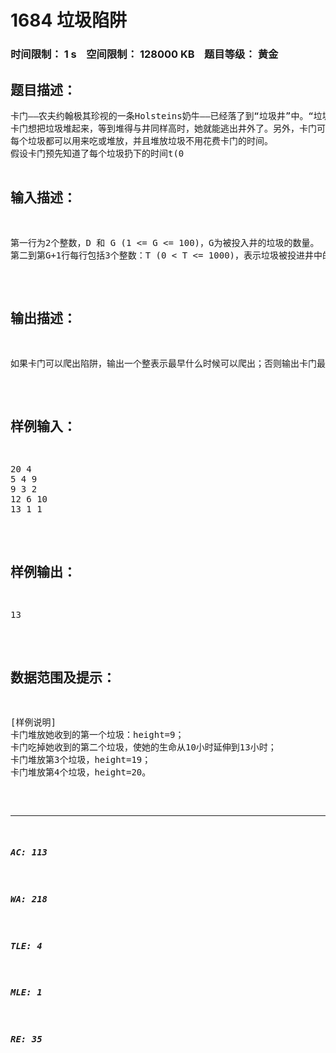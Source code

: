 # 1684 垃圾陷阱   
### 时间限制： 1 s&nbsp;&nbsp;&nbsp;&nbsp;空间限制： 128000 KB&nbsp;&nbsp;&nbsp;&nbsp;题目等级： 黄金  
## 题目描述：  

<pre>
卡门——农夫约翰极其珍视的一条Holsteins奶牛——已经落了到“垃圾井”中。“垃圾井”是农夫们扔垃圾的地方，它的深度为D (2 <= D <= 100)英尺。
卡门想把垃圾堆起来，等到堆得与井同样高时，她就能逃出井外了。另外，卡门可以通过吃一些垃圾来维持自己的生命。
每个垃圾都可以用来吃或堆放，并且堆放垃圾不用花费卡门的时间。
假设卡门预先知道了每个垃圾扔下的时间t(0<t<=1000)，以及每个垃圾堆放的高度h(1<=h<=25)和吃进该垃圾能维持生命的时间f(1<=f<=30)，要求出卡门最早能逃出井外的时间，假设卡门当前体内有足够持续10小时的能量，如果卡门10小时内没有进食，卡门就将饿死。
</pre>
  
  
## 输入描述：  

<pre>
第一行为2个整数，D 和 G (1 <= G <= 100)，G为被投入井的垃圾的数量。
第二到第G+1行每行包括3个整数：T (0 < T <= 1000)，表示垃圾被投进井中的时间；F (1 <= F <= 30)，表示该垃圾能维持卡门生命的时间；和 H (1 <= H <= 25)，该垃圾能垫高的高度。
</pre>
  
  
## 输出描述：  

<pre>
如果卡门可以爬出陷阱，输出一个整表示最早什么时候可以爬出；否则输出卡门最长可以存活多长时间。
</pre>
  
  
## 样例输入：  

<pre>
20 4
5 4 9
9 3 2
12 6 10
13 1 1
</pre>
  
  
## 样例输出：  

<pre>
13
</pre>
  
  
## 数据范围及提示：  

<pre>
[样例说明]
卡门堆放她收到的第一个垃圾：height=9；
卡门吃掉她收到的第二个垃圾，使她的生命从10小时延伸到13小时；
卡门堆放第3个垃圾，height=19；
卡门堆放第4个垃圾，height=20。
</pre>
  
  
***  

##### AC: 113  
##### WA: 218  
##### TLE: 4  
##### MLE: 1  
##### RE: 35  
